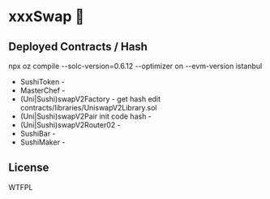 # xxxSwap 🍣



## Deployed Contracts / Hash
 npx oz compile --solc-version=0.6.12 --optimizer on --evm-version istanbul

- SushiToken - 
- MasterChef - 
- (Uni|Sushi)swapV2Factory - 
    get hash edit contracts/libraries/UniswapV2Library.sol 
- (Uni|Sushi)swapV2Pair init code hash - 
- (Uni|Sushi)swapV2Router02 - 
- SushiBar - 
- SushiMaker - 

## License

WTFPL
